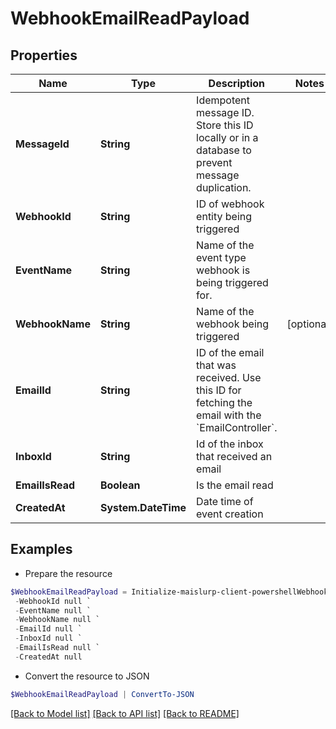 # WebhookEmailReadPayload
## Properties

Name | Type | Description | Notes
------------ | ------------- | ------------- | -------------
**MessageId** | **String** | Idempotent message ID. Store this ID locally or in a database to prevent message duplication. | 
**WebhookId** | **String** | ID of webhook entity being triggered | 
**EventName** | **String** | Name of the event type webhook is being triggered for. | 
**WebhookName** | **String** | Name of the webhook being triggered | [optional] 
**EmailId** | **String** | ID of the email that was received. Use this ID for fetching the email with the &#x60;EmailController&#x60;. | 
**InboxId** | **String** | Id of the inbox that received an email | 
**EmailIsRead** | **Boolean** | Is the email read | 
**CreatedAt** | **System.DateTime** | Date time of event creation | 

## Examples

- Prepare the resource
```powershell
$WebhookEmailReadPayload = Initialize-maislurp-client-powershellWebhookEmailReadPayload  -MessageId null `
 -WebhookId null `
 -EventName null `
 -WebhookName null `
 -EmailId null `
 -InboxId null `
 -EmailIsRead null `
 -CreatedAt null
```

- Convert the resource to JSON
```powershell
$WebhookEmailReadPayload | ConvertTo-JSON
```

[[Back to Model list]](../README#documentation-for-models) [[Back to API list]](../README#documentation-for-api-endpoints) [[Back to README]](../README)

